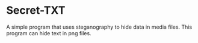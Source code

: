 # Secret-TXT
A simple program that uses steganography to hide data in media files. This program can hide text in png files.
